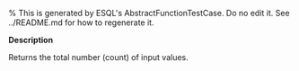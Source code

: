 % This is generated by ESQL's AbstractFunctionTestCase. Do no edit it. See ../README.md for how to regenerate it.

**Description**

Returns the total number (count) of input values.

